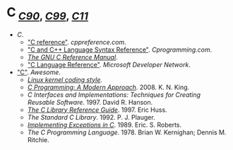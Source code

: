 # C<sub> [*C90*](https://iso.org/standard/17782.html), [*C99*](https://iso.org/standard/29237.html), [*C11*](https://iso.org/standard/57853.html)</sub>

+ *C*.
    + ["C reference"](http://cppreference.com/w/c). *cppreference.com*.
    + ["C and C++ Language Syntax Reference"](https://cprogramming.com/reference/). *Cprogramming.com*.
    + [*The GNU C Reference Manual*](https://gnu.org/software/gnu-c-manual/gnu-c-manual.html).
    + ["C Language Reference"](https://msdn.microsoft.com/library/fw5abdx6.aspx). *Microsoft Developer Network*.
+ ["C"](https://notabug.org/koz.ross/awesome-c). *Awesome*.
    + [*Linux kernel coding style*](https://github.com/torvalds/linux/blob/master/Documentation/process/coding-style.rst).
    + [*C Programming: A Modern Approach*](http://knking.com/books/c2/). 2008. K. N. King.
    + *C Interfaces and Implementations: Techniques for Creating Reusable Software*. 1997. David R. Hanson.
    + [*The C Library Reference Guide*](https://www-s.acm.illinois.edu/webmonkeys/book/c_guide/). 1997. Eric Huss.
    + *The Standard C Library*. 1992. P. J. Plauger.
    + [*Implementing Exceptions in C*](http://hpl.hp.com/techreports/Compaq-DEC/SRC-RR-40.pdf). 1989. Eric. S. Roberts.
    + *The C Programming Language*. 1978. Brian W. Kernighan; Dennis M. Ritchie.
